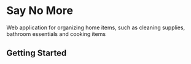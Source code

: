 # Say No More
Web application for organizing home items, such as cleaning supplies, bathroom essentials and cooking items

## Getting Started
